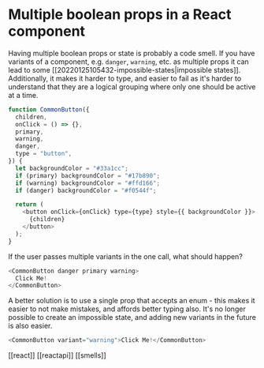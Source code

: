 # Multiple boolean props in a React component

Having multiple boolean props or state is probably a code smell.
If you have variants of a component, e.g. `danger`, `warning`, etc. as multiple props it can lead to some [[20220125105432-impossible-states|impossible states]]. Additionally, it makes it harder to type, and easier to fail as it's harder to understand that they are a logical grouping where only one should be active at a time.

```javascript
function CommonButton({
  children,
  onClick = () => {},
  primary,
  warning,
  danger,
  type = "button",
}) {
  let backgroundColor = "#33a1cc";
  if (primary) backgroundColor = "#17b890";
  if (warning) backgroundColor = "#ffd166";
  if (danger) backgroundColor = "#f0544f";

  return (
    <button onClick={onClick} type={type} style={{ backgroundColor }}>
      {children}
    </button>
  );
}
```

If the user passes multiple variants in the one call, what should happen?

```javascript
<CommonButton danger primary warning>
  Click Me!
</CommonButton>
```

A better solution is to use a single prop that accepts an enum - this makes it easier to not make mistakes, and affords better typing also. It's no longer possible to create an impossible state, and adding new variants in the future is also easier.

```javascript
<CommonButton variant="warning">Click Me!</CommonButton>
```

[[react]]
[[reactapi]]
[[smells]]
